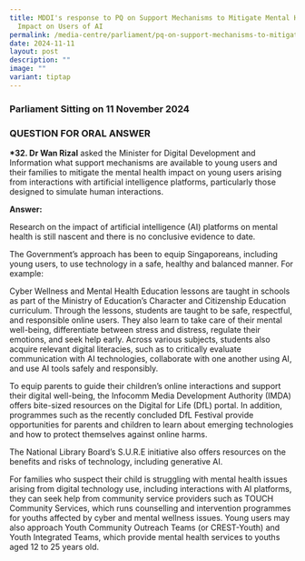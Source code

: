 ```yaml
---
title: MDDI's response to PQ on Support Mechanisms to Mitigate Mental Health
  Impact on Users of AI
permalink: /media-centre/parliament/pq-on-support-mechanisms-to-mitigate-mental-health-impact-on-users-of-ai/
date: 2024-11-11
layout: post
description: ""
image: ""
variant: tiptap
---
```

<h3>Parliament Sitting on 11 November 2024</h3>
<h3>QUESTION FOR ORAL ANSWER</h3>
<p><strong>*32. Dr Wan Rizal</strong> asked the Minister for Digital Development
and Information what support mechanisms are available to young users and
their families to mitigate the mental health impact on young users arising
from interactions with artificial intelligence platforms, particularly
those designed to simulate human interactions.</p>
<p><strong>Answer:</strong>
</p>
<p>Research on the impact of artificial intelligence (AI) platforms on mental
health is still nascent and there is no conclusive evidence to date.</p>
<p>The Government’s approach has been to equip Singaporeans, including young
users, to use technology in a safe, healthy and balanced manner. For example:</p>
<p>Cyber Wellness and Mental Health Education lessons are taught in schools
as part of the Ministry of Education’s Character and Citizenship Education
curriculum. Through the lessons, students are taught to be safe, respectful,
and responsible online users. They also learn to take care of their mental
well-being, differentiate between stress and distress, regulate their emotions,
and seek help early. Across various subjects, students also acquire relevant
digital literacies, such as to critically evaluate communication with AI
technologies, collaborate with one another using AI, and use AI tools safely
and responsibly.</p>
<p>To equip parents to guide their children’s online interactions and support
their digital well-being, the Infocomm Media Development Authority (IMDA)
offers bite-sized resources on the Digital for Life (DfL) portal. In addition,
programmes such as the recently concluded DfL Festival provide opportunities
for parents and children to learn about emerging technologies and how to
protect themselves against online harms.</p>
<p>The National Library Board’s S.U.R.E initiative also offers resources
on the benefits and risks of technology, including generative AI.</p>
<p>For families who suspect their child is struggling with mental health
issues arising from digital technology use, including interactions with
AI platforms, they can seek help from community service providers such
as TOUCH Community Services, which runs counselling and intervention programmes
for youths affected by cyber and mental wellness issues. Young users may
also approach Youth Community Outreach Teams (or CREST-Youth) and Youth
Integrated Teams, which provide mental health services to youths aged 12
to 25 years old.</p>